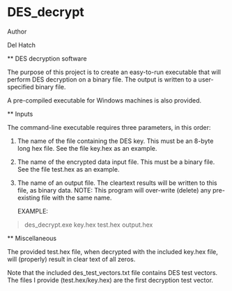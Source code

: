 # DES_decrypt

Author

Del Hatch

** DES decryption software

The purpose of this project is to create an easy-to-run executable that will perform DES decryption on a binary file. The output is written to a user-specified binary file.

A pre-compiled executable for Windows machines is also provided.

** Inputs

The command-line executable requires three parameters, in this order:

1) The name of the file containing the DES key. This must be an 8-byte long hex file. See the file key.hex as an example.

2) The name of the encrypted data input file. This must be a binary file. See the file test.hex as an example.

3) The name of an output file. The cleartext results will be written to this file, as binary data. NOTE: This program will over-write (delete) any pre-existing file with the same name.

   EXAMPLE:

>des_decrypt.exe key.hex test.hex output.hex

** Miscellaneous

The provided test.hex file, when decrypted with the included key.hex file, will (properly) result in clear text of all zeros.

Note that the included des_test_vectors.txt file contains DES test vectors. The files I provide (test.hex/key.hex) are the first decryption test vector.







